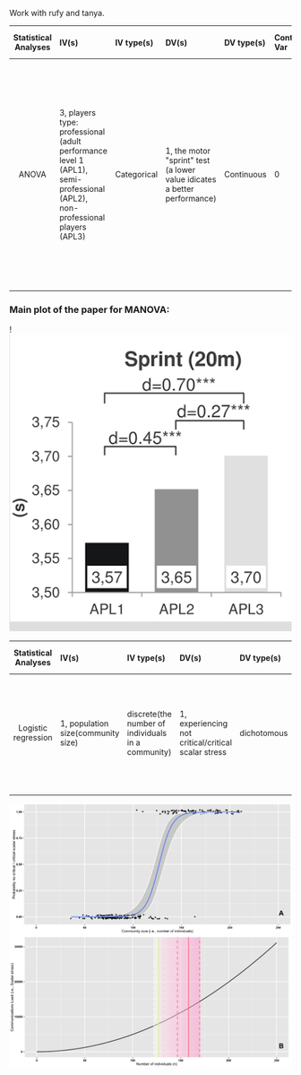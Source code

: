 Work with rufy and tanya.

|**Statistical Analyses**	|  **IV(s)**  |  **IV type(s)** |  **DV(s)**  |  **DV type(s)**  |  **Control Var** | **Control Var type**  | **Question to be answered** | **_H0_** | **Alpha** | **link to paper**| 
|:----------:|:----------|:------------|:-------------|:-------------|:------------|:------------- |:------------------|:----:|:-------:|:-------|
ANOVA| 3, players type: professional (adult performance level 1 (APL1), semi-professional (APL2), non-professional players (APL3) | Categorical | 1, the motor "sprint" test (a lower value idicates a better performance)| Continuous | 0 | None | 	Does motor predictors’ prognostic relevance can provide reliable objective information about future potential of talented player  |  The motor "sprint" test score of players who reached higher-level APL >= The motor "sprint" test score of players who reached lower-level APL | 0.001 | [The influence of speed abilities and technical skills in early adolescence on adult success in soccer: A long-term prospective analysis using ANOVA and SEM approaches](https://journals.plos.org/plosone/article?id=10.1371/journal.pone.0182211) | 


### Main plot of the paper for MANOVA: 

!![main plot](fcf44713631834754a5d7a4087de5147.png)










| **Statistical Analyses**	|  **IV(s)**  |  **IV type(s)** |  **DV(s)**  |  **DV type(s)**  |  **Control Var** | **Control Var type**  | **Question to be answered** | **_H0_** | **alpha** | **link to paper**| 
|:----------:|:----------|:------------|:-------------|:-------------|:------------|:------------- |:------------------|:----:|:-------:|:-------|
Logistic regression	| 1, population size(community size) | discrete(the number of individuals in a community) | 1, experiencing not critical/critical scalar stress| dichotomous | 1, None | None |The relationship between the possibilities of experiencing a critical level of scalar stress and population sizes.| There is no relationship between 'experiencing critical scalar stress' and 'population size'| 0.05 |https://journals.plos.org/plosone/article?id=10.1371/journal.pone.0091510#pone-0091510-g005|
  |||||||||
  
  
![main plot](plosologistic.png)
